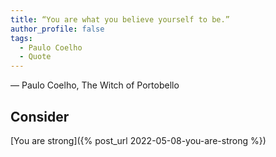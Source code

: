 ```yaml
---
title: “You are what you believe yourself to be.”
author_profile: false
tags:
  - Paulo Coelho
  - Quote
---
```


― Paulo Coelho, The Witch of Portobello

## Consider

[You are strong]({% post_url 2022-05-08-you-are-strong %})